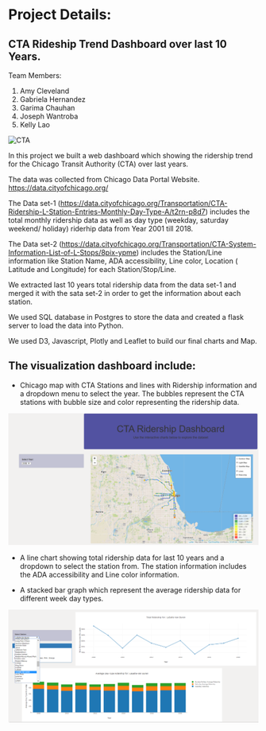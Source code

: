 # Project Details:

## CTA Rideship Trend Dashboard over last 10 Years.

Team Members: 
1. Amy Cleveland
2. Gabriela Hernandez
3. Garima Chauhan
4. Joseph Wantroba
5. Kelly Lao

![CTA](https://66.media.tumblr.com/342ad1138cd863a717668473ab34643b/tumblr_nn89tp0aMs1qa07aro4_500.gif)

In this project we built a web dashboard which showing the ridership trend for the Chicago Transit Authority (CTA) over last years.

The data was collected from Chicago Data Portal Website.
https://data.cityofchicago.org/

The Data set-1 (https://data.cityofchicago.org/Transportation/CTA-Ridership-L-Station-Entries-Monthly-Day-Type-A/t2rn-p8d7) includes the total monthly ridership data as well as day type (weekday, saturday  weekend/ holiday) riderhip data from Year 2001 till 2018.

The Data set-2 (https://data.cityofchicago.org/Transportation/CTA-System-Information-List-of-L-Stops/8pix-ypme) includes the Station/Line information like Station Name, ADA accessibility, Line color, Location ( Latitude and Longitude) for each Station/Stop/Line.

We extracted last 10 years total ridership data from the data set-1 and merged it with the sata set-2 in order to get the information about each station.

We used SQL database in Postgres to store the data and created a flask server to load the data into Python.

We used D3, Javascript, Plotly and Leaflet to build our final charts and Map.

## The visualization dashboard include:
- Chicago map with CTA Stations and lines with Ridership information and a dropdown menu to select the year. The bubbles represent the CTA stations with bubble size and color representing the ridership data.

![Map](Images/Map.png)


- A line chart showing total ridership data for last 10 years and a dropdown to select the station from. The station information includes the ADA accessibility and Line color information.

- A stacked bar graph which represent the average ridership data for different week day types.

![Line](Images/Chart.png)